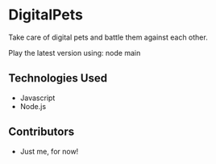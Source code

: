 # DigitalPets
Take care of digital pets and battle them against each other.

Play the latest version using:
node main

## Technologies Used
- Javascript
- Node.js

## Contributors
- Just me, for now!
